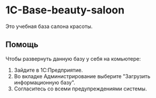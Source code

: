 # 1C-Base-beauty-saloon
Это учебная база салона красоты.

## Помощь
Чтобы развернуть данную базу у себя на комьютере:
1) Зайдите в 1С:Предприятие.
2) Во вкладке Администрирование выберите "Загрузить информационную базу".
3) Согласитесь со всеми предупреждениями системы.
